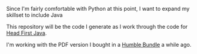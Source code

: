 Since I'm fairly comfortable with Python at this point, I want to expand my skillset to include Java

This repository will be the code I generate as I work through the code for [Head First Java](https://smile.amazon.com/Head-First-Java-Kathy-Sierra/dp/0596009208).

I'm working with the PDF version I bought in a [Humble Bundle](https://www.humblebundle.com/books/head-first-books) a while ago.
